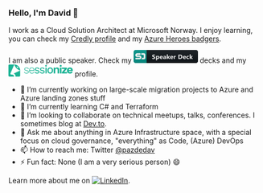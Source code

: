 ### Hello, I'm David 👋

I work as a Cloud Solution Architect at Microsoft Norway.
I enjoy learning, you can check my [Credly profile](https://www.credly.com/users/pazdedav/badges) and my [Azure Heroes badgers](https://www.azureheroes.community/user/15479).

I am also a public speaker. Check my [![decks](/speakerdeck_button_icon_151840.png)](https://speakerdeck.com/pazdedav) decks and my <a href="https://sessionize.com/david-pazdera" target="_blank"><img src="/sessionize-logo-mini.png" alt="description" width="128" /></a> profile.

- 🔭 I’m currently working on large-scale migration projects to Azure and Azure landing zones stuff
- 🌱 I’m currently learning C# and Terraform
- 👯 I’m looking to collaborate on technical meetups, talks, conferences. I sometimes blog at [Dev.to](https://dev.to/pazdedav).
- 💬 Ask me about anything in Azure Infrastructure space, with a special focus on cloud governance, "everything" as Code, (Azure) DevOps
- 📫 How to reach me: Twitter [@pazdedav](https://twitter.com/pazdedav)
- ⚡ Fun fact: None (I am a very serious person) 😄

Learn more about me on [![LinkedIn](https://img.shields.io/badge/LinkedIn-0077B5?style=for-the-badge&logo=linkedin&logoColor=white)](https://no.linkedin.com/in/pazdedav).
